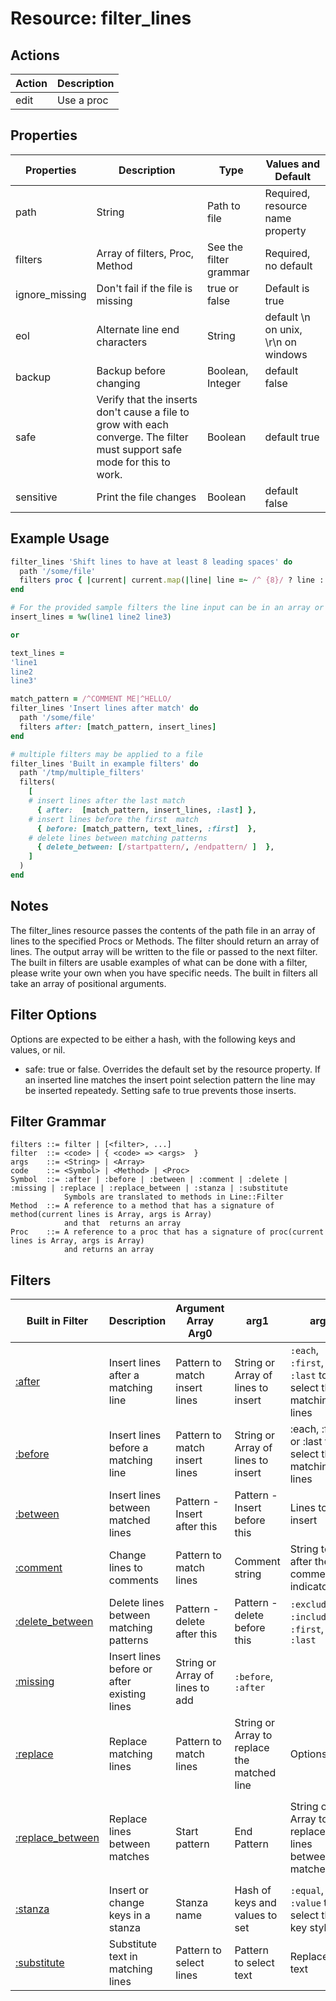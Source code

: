 # Resource: filter_lines

## Actions

| Action | Description |
| ------ | ----------- |
| edit   | Use a proc  |

## Properties

| Properties     | Description                       | Type                   | Values and Default                  |
| -------------- | --------------------------------- | ---------------------- | ----------------------------------- |
| path           | String                            | Path to file           | Required, resource name property    |
| filters        | Array of filters, Proc, Method    | See the filter grammar | Required, no default                |
| ignore_missing | Don't fail if the file is missing | true or false          | Default is true                     |
| eol            | Alternate line end characters     | String                 | default \n on unix, \r\n on windows |
| backup         | Backup before changing            | Boolean, Integer       | default false                       |
| safe           | Verify that the inserts don't cause a file to grow with each converge. The filter must support safe mode for this to work. |  Boolean                | default true
| sensitive      | Print the file changes            |  Boolean                | default false

## Example Usage

```ruby
filter_lines 'Shift lines to have at least 8 leading spaces' do
  path '/some/file'
  filters proc { |current| current.map(|line| line =~ /^ {8}/ ? line : "       #{line}") }
end
```

```ruby
# For the provided sample filters the line input can be in an array or string with line delimeters
insert_lines = %w(line1 line2 line3)

or 

text_lines = 
'line1
line2
line3'

match_pattern = /^COMMENT ME|^HELLO/
filter_lines 'Insert lines after match' do
  path '/some/file'
  filters after: [match_pattern, insert_lines]
end

# multiple filters may be applied to a file
filter_lines 'Built in example filters' do
  path '/tmp/multiple_filters'
  filters(
    [
    # insert lines after the last match
      { after:  [match_pattern, insert_lines, :last] },
    # insert lines before the first  match
      { before: [match_pattern, text_lines, :first]  },
    # delete lines between matching patterns
      { delete_between: [/startpattern/, /endpattern/ ]  },
    ]
  )
end
```

## Notes

The filter_lines resource passes the contents of the path file in an array of lines to the specified Procs or Methods.
The filter should return an array of lines. The output array will be written to the file or passed to the next filter.
The built in filters are usable examples of what can be done with a filter, please write your own when you have specific needs.
The built in filters all take an array of positional arguments.

## Filter Options
Options are expected to be either a hash, with the following keys and values, or nil.

* safe: true or false.  Overrides the default set by the resource property. If an inserted line matches the insert point selection pattern the line may be inserted repeatedy. Setting safe to true prevents those inserts.

## Filter Grammar

```text
filters ::= filter | [<filter>, ...]
filter  ::= <code> | { <code> => <args>  }
args    ::= <String> | <Array>
code    ::= <Symbol> | <Method> | <Proc>
Symbol  ::= :after | :before | :between | :comment | :delete | :missing | :replace | :replace_between | :stanza | :substitute
            Symbols are translated to methods in Line::Filter
Method  ::= A reference to a method that has a signature of method(current lines is Array, args is Array)
            and that  returns an array
Proc    ::= A reference to a proc that has a signature of proc(current lines is Array, args is Array)
            and returns an array
```

## Filters

| Built in Filter | Description                                 | Argument Array Arg0        | arg1                               | arg2                                                       | arg3 |
| --------------- | ------------------------------------------- | ---------------- | ---------------------------------- | ---------------------------------------------------------- | ---- |
| [:after](https://github.com/sous-chefs/line/blob/master/documentation/resources/filters/after.md)    | Insert lines after a matching line          | Pattern to match insert lines | String or Array of lines to insert | `:each`, `:first`, or `:last` to select the matching lines | Options |
| [:before](https://github.com/sous-chefs/line/blob/master/documentation/resources/filters/before.md)       | Insert lines before a matching line         | Pattern to match insert lines | String or Array of lines to insert | :each, :first, or :last to select the matching lines       | Options |
| [:between](https://github.com/sous-chefs/line/blob/master/documentation/resources/filters/between.md)      | Insert lines between matched lines          | Pattern - Insert after this| Pattern - Insert before this | Lines to insert |  |
| [:comment](https://github.com/sous-chefs/line/blob/master/documentation/resources/filters/comment.md)      | Change lines to comments                    | Pattern to match lines| Comment string                     |  String to add after the comment indicator   |  |
| [:delete_between](https://github.com/sous-chefs/line/blob/master/documentation/resources/filters/delete_between.md)| Delete lines between matching patterns     | Pattern - delete after this | Pattern - delete before this | `:exclude`, `:include`, `:first`, `:last` | |
| [:missing](https://github.com/sous-chefs/line/blob/master/documentation/resources/filters/missing.md)      | Insert lines before or after existing lines | String or Array of lines to add | `:before`, `:after` | |
| [:replace](https://github.com/sous-chefs/line/blob/master/documentation/resources/filters/replace.md)      | Replace matching lines                      | Pattern to match lines | String or Array to replace the matched line | Options                       | |
| [:replace_between](https://github.com/sous-chefs/line/blob/master/documentation/resources/filters/replace_between.md)      | Replace lines between matches | Start pattern | End Pattern | String or Array to replace the lines between matches | Boundary line  processing `:exclude`, `:include`, `:first`, `:last` | Options |
| [:stanza](https://github.com/sous-chefs/line/blob/master/documentation/resources/filters/stanza.md)       | Insert or change keys in a stanza           | Stanza name | Hash of keys and values to set   | `:equal`, `:value` to select the key style  |  |
| [:substitute](https://github.com/sous-chefs/line/blob/master/documentation/resources/filters/substitute.md)   | Substitute text in matching lines           | Pattern to select lines | Pattern to select text | Replacement text |  Options |
